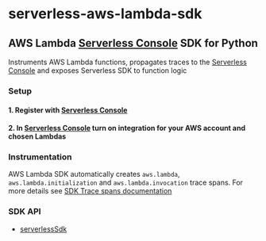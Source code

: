 # serverless-aws-lambda-sdk

## AWS Lambda [Serverless Console](https://www.serverless.com/console) SDK for Python

Instruments AWS Lambda functions, propagates traces to the [Serverless Console](https://www.serverless.com/console/docs) and exposes Serverless SDK to function logic

### Setup

#### 1. Register with [Serverless Console](https://console.serverless.com/)

#### 2. In [Serverless Console](https://console.serverless.com/) turn on integration for your AWS account and chosen Lambdas

### Instrumentation

AWS Lambda SDK automatically creates `aws.lambda`, `aws.lambda.initialization` and `aws.lambda.invocation` trace spans.
For more details see [SDK Trace spans documentation](docs/sdk-trace.md)

### SDK API

- [serverlessSdk](docs/sdk.md)
